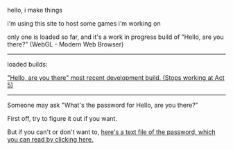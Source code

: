 hello, i make things

i'm using this site to host some games i'm working on

only one is loaded so far, and it's a work in progress build of "Hello, are you there?" (WebGL - Modern Web Browser)

---

loaded builds:

["Hello, are you there" most recent development build. (Stops working at Act 5)](https://mychade.github.io/hello/index.html)

---

Someone may ask "What's the password for Hello, are you there?"

First off, try to figure it out if you want.

But if you can't or don't want to, [here's a text file of the password, which you can read by clicking here.](https://mychade.github.io/hello/password.txt)
